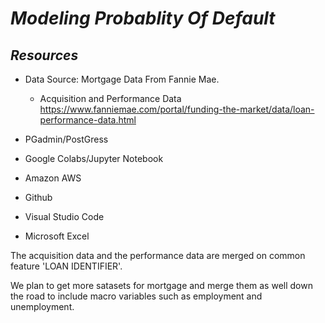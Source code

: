 # *Modeling Probablity Of Default*

## *Resources*

* Data Source: Mortgage Data From Fannie Mae.

    
    * Acquisition and Performance Data 
     https://www.fanniemae.com/portal/funding-the-market/data/loan-performance-data.html

* PGadmin/PostGress
* Google Colabs/Jupyter Notebook
* Amazon AWS
* Github
* Visual Studio Code
* Microsoft Excel

The acquisition data and the performance data are merged on common feature 'LOAN IDENTIFIER'. 

We plan to get more satasets for mortgage and merge them as well down the road to include macro variables such as employment and unemployment. 

